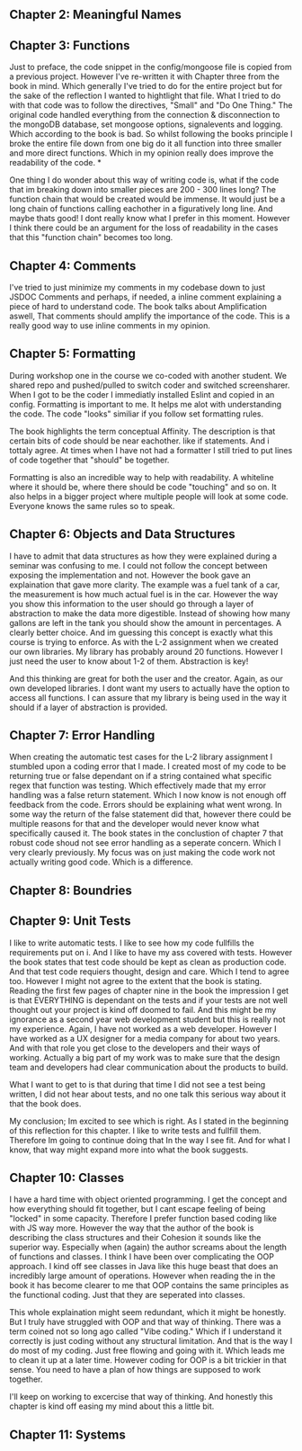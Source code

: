 ## Chapter 2: Meaningful Names

## Chapter 3: Functions
Just to preface, the code snippet in the config/mongoose file is copied from a previous project. However I've re-written it with Chapter three from the book in mind. Which generally I've tried to do for the entire project but for the sake of the reflection I wanted to hightlight that file. What I tried to do with that code was to follow the directives, "Small" and "Do One Thing." The original code handled everything from the connection & disconnection to the mongoDB database, set mongoose options, signalevents and logging. Which according to the book is bad. So whilst following the books principle I broke the entire file down from one big do it all function into three smaller and more direct functions. Which in my opinion really does improve the readability of the code. *

One thing I do wonder about this way of writing code is, what if the code that im breaking down into smaller pieces are 200 - 300 lines long? The function chain that would be created would be immense. It would just be a long chain of functions calling eachother in a figuratively long line. And maybe thats good! I dont really know what I prefer in this moment. However I think there could be an argument for the loss of readability in the cases that this "function chain" becomes too long. 

## Chapter 4: Comments
I've tried to just minimize my comments in my codebase down to just JSDOC Comments and perhaps, if needed, a inline comment explaining a piece of hard to understand code. The book talks about Amplification aswell, That comments should amplify the importance of the code. This is a really good way to use inline comments in my opinion.


## Chapter 5: Formatting
During workshop one in the course we co-coded with another student. We shared repo and pushed/pulled to switch coder and switched screensharer. When I got to be the coder I immediatly installed Eslint and copied in an config. Formatting is important to me. It helps me alot with understanding the code. The code "looks" similiar if you follow set formatting rules. 

The book highlights the term conceptual Affinity. The description is that certain bits of code should be near eachother. like if statements. And i tottaly agree. At times when I have not had a formatter I still tried to put lines of code together that "should" be together. 

Formatting is also an incredible way to help with readability. A whiteline where it should be, where there should be code "touching" and so on. It also helps in a bigger project where multiple people will look at some code. Everyone knows the same rules so to speak. 


## Chapter 6: Objects and Data Structures
I have to admit that data structures as how they were explained during a seminar was confusing to me. I could not follow the concept between exposing the implementation and not. However the book gave an explaination that gave more clarity. The example was a fuel tank of a car, the measurement is how much actual fuel is in the car. However the way you show this information to the user should go through a layer of abstraction to make the data more digestible. Instead of showing how many gallons are left in the tank you should show the amount in percentages. A clearly better choice. And im guessing this concept is exactly what this course is trying to enforce. As with the L-2 assignment when we created our own libraries. My library has probably around 20 functions. However I just need the user to know about 1-2 of them. Abstraction is key!

And this thinking are great for both the user and the creator. Again, as our own developed libraries. I dont want my users to actually have the option to access all functions. I can assure that my library is being used in the way it should if a layer of abstraction is provided.

## Chapter 7: Error Handling
When creating the automatic test cases for the L-2 library assignment I stumbled upon a coding error that I made. I created most of my code to be returning true or false dependant on if a string contained what specific regex that function was testing. Which effectively made that my error handling was a false return statement. Which I now know is not enough off feedback from the code. Errors should be explaining what went wrong. In some way the return of the false statement did that, however there could be multiple reasons for that and the developer would never know what specifically caused it. The book states in the conclustion of chapter 7 that robust code shoud not see error handling as a seperate concern. Which I very clearly previously. My focus was on just making the code work not actually writing good code. Which is a difference. 

## Chapter 8: Boundries
## Chapter 9: Unit Tests
I like to write automatic tests. I like to see how my code fullfills the requirements put on i. And I like to have my ass covered with tests. However the book states that test code should be kept as clean as production code. And that test code requiers thought, design and care. Which I tend to agree too. However I might not agree to the extent that the book is stating. Reading the first few pages of chapter nine in the book the impression I get is that EVERYTHING is dependant on the tests and if your tests are not well thought out your project is kind off doomed to fail. And this might be my ignorance as a second year web development student but this is really not my experience. Again, I have not worked as a web developer. However I have worked as a UX designer for a media company for about two years. And with that role you get close to the developers and their ways of working. Actually a big part of my work was to make sure that the design team and developers had clear communication about the products to build. 

What I want to get to is that during that time I did not see a test being written, I did not hear about tests, and no one talk this serious way about it that the book does. 

My conclusion; Im excited to see which is right. As I stated in the beginning of this reflection for this chapter. I like to write tests and fullfill them. Therefore Im going to continue doing that In the way I see fit. And for what I know, that way might expand more into what the book suggests. 

## Chapter 10: Classes
I have a hard time with object oriented programming. I get the concept and how everything should fit together, but I cant escape feeling of being "locked" in some capacity. Therefore I prefer function based coding like with JS way more. However the way that the author of the book is describing the class structures and their Cohesion it sounds like the superior way. Especially when (again) the author screams about the length of functions and classes. I think I have been over complicating the OOP approach. I kind off see classes in Java like this huge beast that does an incredibly large amount of operations. However when reading the in the book it has become clearer to me that OOP contains the same principles as the functional coding. Just that they are seperated into classes. 

This whole explaination might seem redundant, which it might be honestly. But I truly have struggled with OOP and that way of thinking. There was a term coined not so long ago called "Vibe coding." Which if I understand it correctly is just coding without any structural limitation. And that is the way I do most of my coding. Just free flowing and going with it. Which leads me to clean it up at a later time. However coding for OOP is a bit trickier in that sense. You need to have a plan of how things are supposed to work together. 

I'll keep on working to excercise that way of thinking. And honestly this chapter is kind off easing my mind about this a little bit. 
## Chapter 11: Systems
